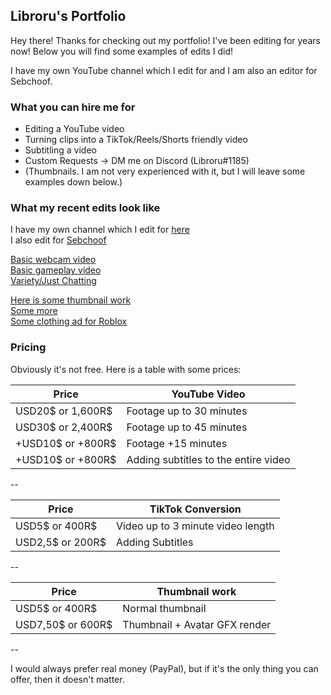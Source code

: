 ## Libroru's Portfolio

Hey there! Thanks for checking out my portfolio! I've been editing for years now! Below you will find some examples of edits I did!

I have my own YouTube channel which I edit for and I am also an editor for Sebchoof.

### What you can hire me for

- Editing a YouTube video
- Turning clips into a TikTok/Reels/Shorts friendly video
- Subtitling a video
- Custom Requests -> DM me on Discord (Libroru#1185)
- (Thumbnails. I am not very experienced with it, but I will leave some examples down below.)

### What my recent edits look like

I have my own channel which I edit for [here](https://www.youtube.com/channel/UCpNA4-mfV_bhbcjHBPluRpQ)  
I also edit for [Sebchoof](https://www.youtube.com/user/sebchooo)  

[Basic webcam video](https://www.youtube.com/watch?v=daRmgGOwz0Y)  
[Basic gameplay video](https://www.youtube.com/watch?v=jr1YDPolI24)  
[Variety/Just Chatting](https://www.youtube.com/watch?v=NH7qy_MLNrg)  

[Here is some thumbnail work](https://media.discordapp.net/attachments/264055287479140352/877169203260588082/thumb.png?width=984&height=554)  
[Some more](https://i9.ytimg.com/vi/XLVKH2uj0vo/maxresdefault.jpg?time=1641545700000&sqp=COT_344G&rs=AOn4CLC_osCyhy8LDEiQ-4dAClXkYTscVA)  
[Some clothing ad for Roblox](https://media.discordapp.net/attachments/264055287479140352/610057679477538816/lrectangleadoutifts.png)  

### Pricing

Obviously it's not free. Here is a table with some prices:

|Price| YouTube Video |
|-----| ----------- |
|USD20$ or 1,600R$| Footage up to 30 minutes |
|USD30$ or 2,400R$| Footage up to 45 minutes |
|+USD10$ or +800R$ | Footage +15 minutes |
|+USD10$ or +800R$ | Adding subtitles to the entire video |  

--

|Price| TikTok Conversion |
|-----| ----------- |
|USD5$ or 400R$| Video up to 3 minute video length |
|USD2,5$ or 200R$| Adding Subtitles |  

--

|Price| Thumbnail work |
|-----| ----------- |
|USD5$ or 400R$| Normal thumbnail |
|USD7,50$ or 600R$| Thumbnail + Avatar GFX render |  

--

I would always prefer real money (PayPal), but if it's the only thing you can offer, then it doesn't matter.